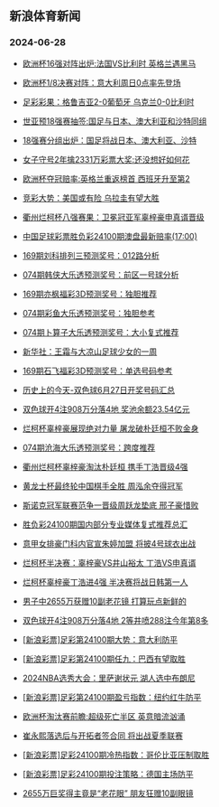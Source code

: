 ## 新浪体育新闻 
### 2024-06-28

+ [欧洲杯16强对阵出炉:法国VS比利时 英格兰遇黑马](https://sports.sina.com.cn/g/pl/2024-06-27/doc-incacquq0023593.shtml)

+ [欧洲杯1/8决赛对阵：意大利周日0点率先登场](https://sports.sina.com.cn/l/2024-06-27/doc-incacqur5531236.shtml)

+ [足彩彩果：格鲁吉亚2-0葡萄牙 乌克兰0-0比利时](https://sports.sina.com.cn/l/2024-06-27/doc-incacqur5527201.shtml)

+ [世亚预18强赛抽签:国足与日本、澳大利亚和沙特同组](https://sports.sina.com.cn/l/2024-06-27/doc-incaefsm9377895.shtml)

+ [18强赛分组出炉：国足将战日本、澳大利亚、沙特](https://sports.sina.com.cn/china/2024-06-27/doc-incaefsi5396443.shtml)

+ [女子守号2年擒2331万彩票大奖:还没想好如何花](https://sports.sina.com.cn/l/2024-06-27/doc-incacquq0038754.shtml)

+ [欧洲杯夺冠赔率:英格兰重返榜首 西班牙升至第2](https://sports.sina.com.cn/l/2024-06-27/doc-incacvam9992851.shtml)

+ [竞彩大势：美国或有险 乌拉圭有望大胜](https://sports.sina.com.cn/l/2024-06-27/doc-incacqur5537838.shtml)

+ [衢州烂柯杯八强赛果：卫冕冠亚军辜梓豪申真谞晋级](https://sports.sina.com.cn/go/2024-06-27/doc-incaemyi9268449.shtml)

+ [中国足球彩票胜负彩24100期澳盘最新赔率(17:00)](https://sports.sina.com.cn/l/2024-06-27/doc-incacquq0053285.shtml)

+ [169期刘科排列三预测奖号：012路分析](https://sports.sina.com.cn/l/2024-06-27/doc-incaefsi5381818.shtml)

+ [074期韩侠大乐透预测奖号：前区一号球分析](https://sports.sina.com.cn/l/2024-06-27/doc-incaemyn6913328.shtml)

+ [169期亦枫福彩3D预测奖号：独胆推荐](https://sports.sina.com.cn/l/2024-06-27/doc-incaefse9040314.shtml)

+ [074期彩鱼大乐透预测奖号：独胆参考](https://sports.sina.com.cn/l/2024-06-27/doc-incaemym6051732.shtml)

+ [074期卜算子大乐透预测奖号：大小复式推荐](https://sports.sina.com.cn/l/2024-06-27/doc-incaemyf5299796.shtml)

+ [新华社：王霜与大凉山足球少女的一周](https://sports.sina.com.cn/china/2024-06-27/doc-incaefsf9858139.shtml)

+ [169期石飞福彩3D预测奖号：单选号码参考](https://sports.sina.com.cn/l/2024-06-27/doc-incaefse9040421.shtml)

+ [历史上的今天-双色球6月27日开奖号码汇总](https://sports.sina.com.cn/l/2024-06-26/doc-inazzwmk0741865.shtml)

+ [双色球开4注908万分落4地 奖池余额23.54亿元](https://sports.sina.com.cn/l/2024-06-27/doc-incaewpz5140863.shtml)

+ [烂柯杯辜梓豪展现绝对力量 屠龙破朴廷桓不败金身](https://sports.sina.com.cn/go/2024-06-27/doc-incaeshk6826403.shtml)

+ [074期沧海大乐透预测奖号：跨度推荐](https://sports.sina.com.cn/l/2024-06-27/doc-incaemyi9274331.shtml)

+ [衢州烂柯杯辜梓豪淘汰朴廷桓 携手丁浩晋级4强](https://sports.sina.com.cn/go/2024-06-27/doc-incaemyn6936882.shtml)

+ [黄龙士杯最终轮中国棋手全胜 周泓余夺得冠军](https://sports.sina.com.cn/go/2024-06-27/doc-incaeshc5240838.shtml)

+ [斯诺克冠军联赛范争一晋级周跃龙垫底 邢子豪惜败](https://sports.sina.com.cn/others/snooker/2024-06-27/doc-incacqur5523776.shtml)

+ [胜负彩24100期国内部分专业媒体复式推荐总汇](https://sports.sina.com.cn/l/2024-06-27/doc-incacquq0079261.shtml)

+ [意甲女排豪门科内官宣朱婷加盟 将披4号球衣出战](https://sports.sina.com.cn/others/volleyball/2024-06-27/doc-incaeshc5217826.shtml)

+ [烂柯杯半决赛：辜梓豪VS井山裕太 丁浩VS申真谞](https://sports.sina.com.cn/go/2024-06-27/doc-incaewqh6737112.shtml)

+ [烂柯杯辜梓豪丁浩进4强 半决赛将战日韩第一人](https://sports.sina.com.cn/go/2024-06-27/doc-incaemyn6938402.shtml)

+ [男子中2655万获赠10副老花镜 打算玩点新鲜的](https://sports.sina.com.cn/l/2024-06-28/doc-incafttr4757934.shtml)

+ [双色球开4注908万分落4地 2等井喷288注今年第8多](https://sports.sina.com.cn/l/2024-06-27/doc-incaewpz5140863.shtml)

+ [[新浪彩票]足彩第24100期大势：意大利防平](https://sports.sina.com.cn/l/2024-06-28/doc-incafttw6373215.shtml)

+ [[新浪彩票]足彩第24100期任九：巴西有望取胜](https://sports.sina.com.cn/l/2024-06-28/doc-incafttr4762287.shtml)

+ [2024NBA选秀大会：里萨谢状元 湖人选中布朗尼](https://sports.sina.com.cn/basketball/nba/2024-06-28/doc-incaheim4611646.shtml)

+ [[新浪彩票]足彩第24100期盈亏指数：纽约红牛防平](https://sports.sina.com.cn/l/2024-06-28/doc-incafttw6375413.shtml)

+ [欧洲杯淘汰赛前瞻:超级死亡半区 英意暗流汹涌](https://sports.sina.com.cn/l/2024-06-28/doc-incaheis6238509.shtml)

+ [崔永熙落选后与开拓者签合同 将出战夏季联赛](https://sports.sina.com.cn/basketball/nba/2024-06-28/doc-incaheim4620778.shtml)

+ [[新浪彩票]足彩24100期冷热指数：哥伦比亚压制取胜](https://sports.sina.com.cn/l/2024-06-28/doc-incafxzu6314716.shtml)

+ [[新浪彩票]足彩24100期投注策略：德国主场防平](https://sports.sina.com.cn/l/2024-06-28/doc-incafttw6374936.shtml)

+ [2655万巨奖得主竟是“老花眼” 朋友狂赠10副眼镜](https://sports.sina.com.cn/l/2024-06-28/doc-incafttr4757934.shtml)

